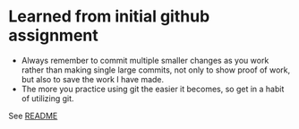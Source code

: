 # Learned from initial github assignment
- Always remember to commit multiple smaller changes as you work rather than making single large commits, not only to show proof of work, but also to save the work I have made.
- The more you practice using git the easier it becomes, so get in a habit of utilizing git.

See [README](README.md)